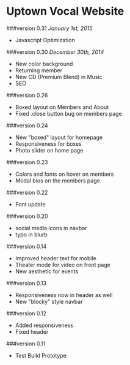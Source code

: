 Uptown Vocal Website
====================

###version 0.31
*January 1st, 2015*

* Javascript Optimization

###version 0.30
*December 30th, 2014*

* New color background
* Returning member
* New CD (Premium Blend) in Music
* SEO

###version 0.26
* Boxed layout on Members and About
* Fixed .close button bug on members page

###version 0.24
* New "boxed" layout for homepage
* Responsiveness for boxes
* Photo slider on home page

###version 0.23
* Colors and fonts on hover on members
* Modal bios on the members page

###version 0.22
* Font update

###version 0.20
* social media icons in navbar
* typo in blurb

###version 0.14
* Improved header text for mobile
* Theater mode for video on front page
* New aesthetic for events

###version 0.13
* Responsiveness now in header as well
* New "blocky" style navbar

###version 0.12
* Added responsiveness
* Fixed header

###version 0.11
* Test Build Prototype